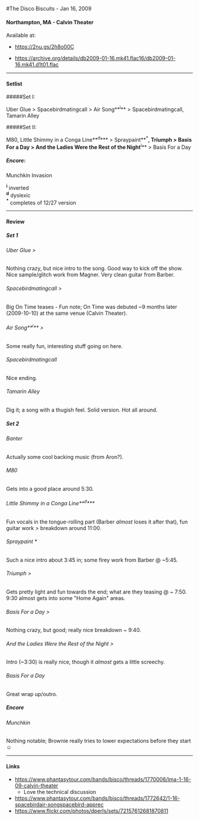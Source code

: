 #The Disco Biscuits - Jan 16, 2009

#### Northampton, MA - Calvin Theater



 Available at:

* https://2nu.gs/2h8o00C

* https://archive.org/details/db2009-01-16.mk41.flac16/db2009-01-16.mk41.d1t01.flac



---



#### Setlist

#####Set I:

Uber Glue > Spacebirdmatingcall > Air Song**<sup>i</sup>**  > Spacebirdmatingcall, Tamarin Alley

#####Set II:

M80, Little Shimmy in a Conga Line**<sup>d</sup>*** > Spraypaint**<sup>\*</sup>**, Triumph > Basis For a Day > And the Ladies Were the Rest of the Night**<sup>i</sup>** > Basis For a Day

##### Encore:

Munchkin Invasion

**<sup>i</sup>** inverted  
**<sup>d</sup>** dyslexic  
**<sup>\*</sup>** completes of 12/27 version



---



#### Review

##### Set 1

###### Uber Glue >

Nothing crazy, but nice intro to the song. Good way to kick off the show. Nice sample/glitch work from Magner. Very clean guitar from Barber.

###### Spacebirdmatingcall >

Big On Time teases - Fun note; On Time was debuted ~9 months later (2009-10-10) at the same venue (Calvin Theater).

###### Air Song**<sup>i</sup>** >

Some really fun, interesting stuff going on here.

###### Spacebirdmatingcall

Nice ending.

###### Tamarin Alley

Dig it; a song with a thugish feel. Solid version. Hot all around.

##### Set 2

###### Banter

Actually some cool backing music (from Aron?).

###### M80

Gets into a good place around 5:30.

###### Little Shimmy in a Conga Line**<sup>d</sup>***

Fun vocals in the tongue-rolling part (Barber _almost_ loses it after that), fun guitar work > breakdown around 11:00.

###### Spraypaint *

Such a nice intro about 3:45 in; some firey work from Barber @ ~5:45.

###### Triumph >

Gets pretty light and fun towards the end; what are they teasing @ ~ 7:50. 9:30 almost gets into some "Home Again" areas.

###### Basis For a Day >

Nothing crazy, but good; really nice breakdown ~ 9:40.

###### And the Ladies Were the Rest of the Night >

Intro (~3:30) is really nice, though it _almost_ gets a little screechy.

###### Basis For a Day

Great wrap up/outro.

##### Encore

###### Munchkin

Nothing notable; Brownie really tries to lower expectations before they start ☺



---



#### Links

- https://www.phantasytour.com/bands/bisco/threads/1770006/lma-1-16-09-calvin-theater
  - Love the technical discussion
- https://www.phantasytour.com/bands/bisco/threads/1772642/1-16-spacebirdair-songspacebird-apprec
- https://www.flickr.com/photos/dperls/sets/72157612681870811
